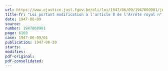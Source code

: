 ```yaml
---
url: https://www.ejustice.just.fgov.be/eli/loi/1947/06/09/1947060901/justel
title-fr: "Loi portant modification à l'article 8 de l'Arrêté royal n° 16 du 15 octobre 1934 et complétant le litt. à de l'article 6 de la loi du 21 juillet 1844"
date: 1947-06-09
source:
number: 1947060901
page: 6160
case: 1947-06-09/01
publication: 1947-06-20
starts:
modifies:
pdf-original:
pdf-consolidated:
---
```


